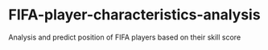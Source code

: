 # FIFA-player-characteristics-analysis
Analysis and predict position of FIFA players based on their skill score
